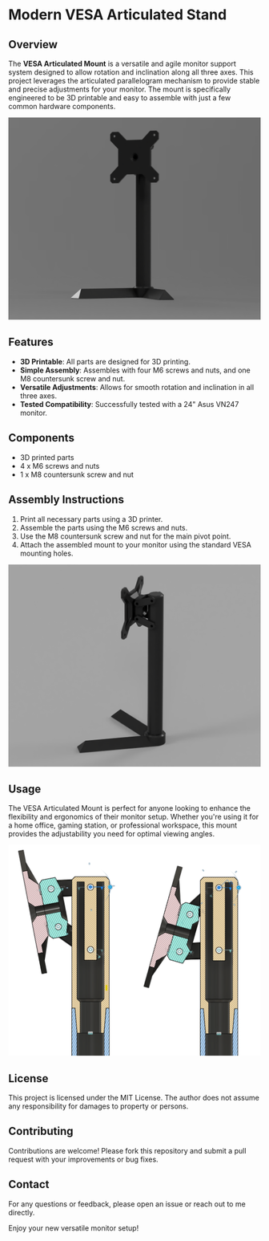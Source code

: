 # Modern VESA Articulated Stand

## Overview
The **VESA Articulated Mount** is a versatile and agile monitor support system designed to allow rotation and inclination along all three axes. This project leverages the articulated parallelogram mechanism to provide stable and precise adjustments for your monitor. The mount is specifically engineered to be 3D printable and easy to assemble with just a few common hardware components.

![VESA Articulated Mount](images/render1.png)

## Features
- **3D Printable**: All parts are designed for 3D printing.
- **Simple Assembly**: Assembles with four M6 screws and nuts, and one M8 countersunk screw and nut.
- **Versatile Adjustments**: Allows for smooth rotation and inclination in all three axes.
- **Tested Compatibility**: Successfully tested with a 24" Asus VN247 monitor.

## Components
- 3D printed parts
- 4 x M6 screws and nuts
- 1 x M8 countersunk screw and nut

## Assembly Instructions
1. Print all necessary parts using a 3D printer.
2. Assemble the parts using the M6 screws and nuts.
3. Use the M8 countersunk screw and nut for the main pivot point.
4. Attach the assembled mount to your monitor using the standard VESA mounting holes.


![Rear View](images/render2.png)

## Usage
The VESA Articulated Mount is perfect for anyone looking to enhance the flexibility and ergonomics of their monitor setup. Whether you're using it for a home office, gaming station, or professional workspace, this mount provides the adjustability you need for optimal viewing angles.

![Articulated Parallelogram Mechanism](images/articulated-parallelogram.png)

## License
This project is licensed under the MIT License. The author does not assume any responsibility for damages to property or persons.

## Contributing
Contributions are welcome! Please fork this repository and submit a pull request with your improvements or bug fixes.

## Contact
For any questions or feedback, please open an issue or reach out to me directly.

Enjoy your new versatile monitor setup!
